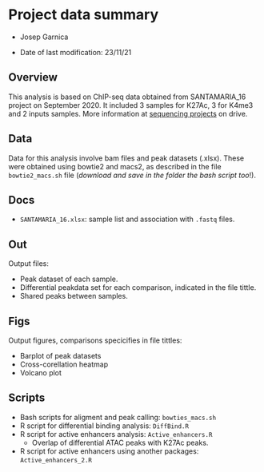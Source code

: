 # Project data summary
* Josep Garnica

* Date of last modification: 23/11/21


## Overview
This analysis is based on ChIP-seq data obtained from SANTAMARIA_16 project on September 2020. It included 3 samples for K27Ac, 3 for K4me3 and 2 inputs samples. More information at [sequencing projects](https://docs.google.com/spreadsheets/d/1lBpYgDUl5U1M_560ZxvkfJOyA9f4P76L/edit#gid=1548358353) on drive.

## Data
Data for this analysis involve bam files and peak datasets (.xlsx). These were obtained using bowtie2 and macs2, as described in the file `bowtie2_macs.sh` file (*download and save in the folder the bash script too*!).

## Docs
* `SANTAMARIA_16.xlsx`: sample list and association with `.fastq` files.

## Out
Output files:
* Peak dataset of each sample.
* Differential peakdata set for each comparison, indicated in the file tittle.
* Shared peaks between samples.

## Figs
Output figures, comparisons specicifies in file tittles:
* Barplot of peak datasets
* Cross-corellation heatmap
* Volcano plot

## Scripts
* Bash scripts for aligment and peak calling: `bowties_macs.sh`
* R script for differential binding analysis: `DiffBind.R`
* R script for active enhancers analysis: `Active_enhancers.R`
    * Overlap of differential ATAC peaks with K27Ac peaks.
* R script for active enhancers using another packages: `Active_enhancers_2.R`
